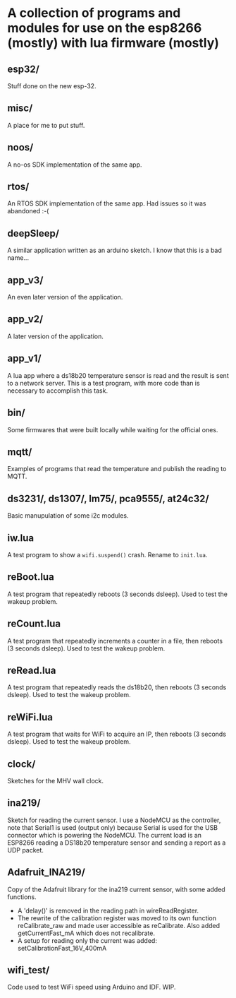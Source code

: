 A collection of programs and modules for use on the esp8266 (mostly) with lua firmware (mostly)
======

esp32/
-----

Stuff done on the new esp-32.

misc/
-----

A place for me to put stuff.

noos/
-----

A no-os SDK implementation of the same app.

rtos/
-----

An RTOS SDK implementation of the same app. Had issues so it was abandoned :-(

deepSleep/
---------

A similar application written as an arduino sketch. I know that this is a bad name...

app_v3/
-------

An even later version of the application.

app_v2/
-------

A later version of the application.

app_v1/
-------

A lua app where a ds18b20 temperature sensor is read and the result is sent to a network server.
This is a test program, with more code than is necessary to accomplish this task.

bin/
----

Some firmwares that were built locally while waiting for the official ones.

mqtt/
-----

Examples of programs that read the temperature and publish the reading to MQTT.

ds3231/, ds1307/, lm75/, pca9555/, at24c32/
-------

Basic manupulation of some i2c modules.

iw.lua
------

A test program to show a `wifi.suspend()` crash. Rename to `init.lua`.

reBoot.lua
----------

A test program that repeatedly reboots (3 seconds dsleep). Used to test the wakeup problem.

reCount.lua
-----------

A test program that repeatedly increments a counter in a file, then reboots (3 seconds dsleep). Used to test the wakeup problem.

reRead.lua
----------

A test program that repeatedly reads the ds18b20, then reboots (3 seconds dsleep). Used to test the wakeup problem.

reWiFi.lua
----------

A test program that waits for WiFi to acquire an IP, then reboots (3 seconds dsleep). Used to test the wakeup problem.

clock/
------

Sketches for the MHV wall clock.

ina219/
-------

Sketch for reading the current sensor. I use a NodeMCU as the controller, note that Serial1 is used (output only) because Serial is used for the USB connector which is powering the NodeMCU. The current load is an ESP8266 reading a DS18b20 temperature sensor and sending a report as a UDP packet.

Adafruit_INA219/
----------------

Copy of the Adafruit library for the ina219 current sensor, with some added functions.
- A 'delay()' is removed in the reading path in wireReadRegister.
- The rewrite of the calibration register was moved to its own function reCalibrate_raw and made user accessible as reCalibrate. Also added getCurrentFast_mA which does not recalibrate.
- A setup for reading only the current was added: setCalibrationFast_16V_400mA

wifi_test/
----------
Code used to test WiFi speed using Arduino and IDF. WIP.

